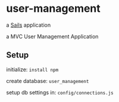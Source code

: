 # user-management

a [Sails](http://sailsjs.org) application

a MVC User Management Application

## Setup
initialize: `install npm`

create database: `user_management`

setup db settings in: `config/connections.js`
